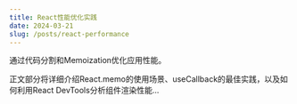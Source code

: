 ```yaml
---
title: React性能优化实践
date: 2024-03-21
slug: /posts/react-performance
---
```

通过代码分割和Memoization优化应用性能。

正文部分将详细介绍React.memo的使用场景、useCallback的最佳实践，以及如何利用React DevTools分析组件渲染性能...